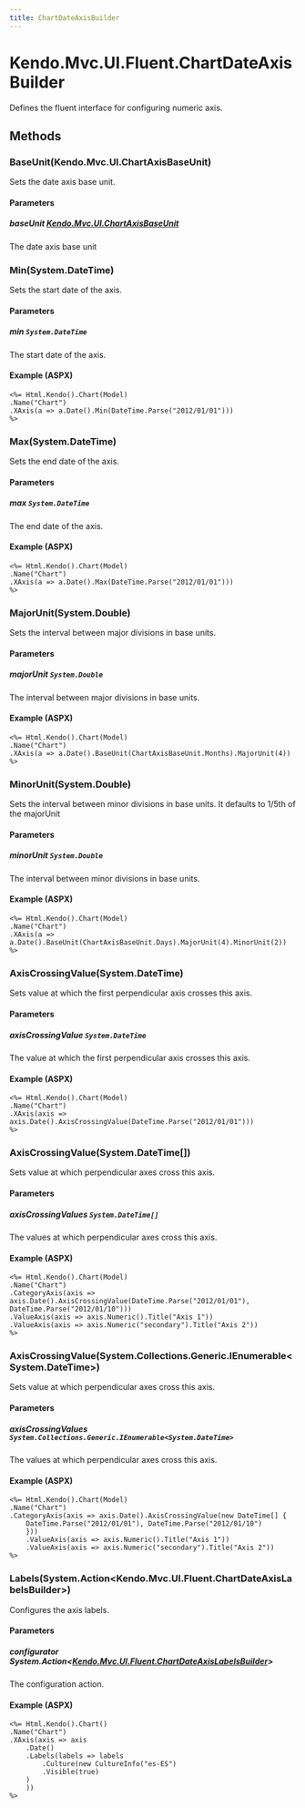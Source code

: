 ```yaml
---
title: ChartDateAxisBuilder
---
```


# Kendo.Mvc.UI.Fluent.ChartDateAxisBuilder
Defines the fluent interface for configuring numeric axis.




## Methods


### BaseUnit(Kendo.Mvc.UI.ChartAxisBaseUnit)
Sets the date axis base unit.


#### Parameters

##### baseUnit [Kendo.Mvc.UI.ChartAxisBaseUnit](/api/aspnet-mvc/Kendo.Mvc.UI/ChartAxisBaseUnit)
The date axis base unit





### Min(System.DateTime)
Sets the start date of the axis.


#### Parameters

##### min `System.DateTime`
The start date of the axis.




#### Example (ASPX)
    <%= Html.Kendo().Chart(Model)
    .Name("Chart")
    .XAxis(a => a.Date().Min(DateTime.Parse("2012/01/01")))
    %>


### Max(System.DateTime)
Sets the end date of the axis.


#### Parameters

##### max `System.DateTime`
The end date of the axis.




#### Example (ASPX)
    <%= Html.Kendo().Chart(Model)
    .Name("Chart")
    .XAxis(a => a.Date().Max(DateTime.Parse("2012/01/01")))
    %>


### MajorUnit(System.Double)
Sets the interval between major divisions in base units.


#### Parameters

##### majorUnit `System.Double`
The interval between major divisions in base units.




#### Example (ASPX)
    <%= Html.Kendo().Chart(Model)
    .Name("Chart")
    .XAxis(a => a.Date().BaseUnit(ChartAxisBaseUnit.Months).MajorUnit(4))
    %>


### MinorUnit(System.Double)
Sets the interval between minor divisions in base units.
            It defaults to 1/5th of the majorUnit


#### Parameters

##### minorUnit `System.Double`
The interval between minor divisions in base units.




#### Example (ASPX)
    <%= Html.Kendo().Chart(Model)
    .Name("Chart")
    .XAxis(a => a.Date().BaseUnit(ChartAxisBaseUnit.Days).MajorUnit(4).MinorUnit(2))
    %>


### AxisCrossingValue(System.DateTime)
Sets value at which the first perpendicular axis crosses this axis.


#### Parameters

##### axisCrossingValue `System.DateTime`
The value at which the first perpendicular axis crosses this axis.




#### Example (ASPX)
    <%= Html.Kendo().Chart(Model)
    .Name("Chart")
    .XAxis(axis => axis.Date().AxisCrossingValue(DateTime.Parse("2012/01/01")))
    %>


### AxisCrossingValue(System.DateTime[])
Sets value at which perpendicular axes cross this axis.


#### Parameters

##### axisCrossingValues `System.DateTime[]`
The values at which perpendicular axes cross this axis.




#### Example (ASPX)
    <%= Html.Kendo().Chart(Model)
    .Name("Chart")
    .CategoryAxis(axis => axis.Date().AxisCrossingValue(DateTime.Parse("2012/01/01"), DateTime.Parse("2012/01/10")))
    .ValueAxis(axis => axis.Numeric().Title("Axis 1"))
    .ValueAxis(axis => axis.Numeric("secondary").Title("Axis 2"))
    %>


### AxisCrossingValue(System.Collections.Generic.IEnumerable\<System.DateTime\>)
Sets value at which perpendicular axes cross this axis.


#### Parameters

##### axisCrossingValues `System.Collections.Generic.IEnumerable<System.DateTime>`
The values at which perpendicular axes cross this axis.




#### Example (ASPX)
    <%= Html.Kendo().Chart(Model)
    .Name("Chart")
    .CategoryAxis(axis => axis.Date().AxisCrossingValue(new DateTime[] {
        DateTime.Parse("2012/01/01"), DateTime.Parse("2012/01/10")
        }))
        .ValueAxis(axis => axis.Numeric().Title("Axis 1"))
        .ValueAxis(axis => axis.Numeric("secondary").Title("Axis 2"))
    %>


### Labels(System.Action\<Kendo.Mvc.UI.Fluent.ChartDateAxisLabelsBuilder\>)
Configures the axis labels.


#### Parameters

##### configurator System.Action<[Kendo.Mvc.UI.Fluent.ChartDateAxisLabelsBuilder](/api/aspnet-mvc/Kendo.Mvc.UI.Fluent/ChartDateAxisLabelsBuilder)>
The configuration action.




#### Example (ASPX)
    <%= Html.Kendo().Chart()
    .Name("Chart")
    .XAxis(axis => axis
        .Date()
        .Labels(labels => labels
            .Culture(new CultureInfo("es-ES")
            .Visible(true)
        )
        ))
    %>



